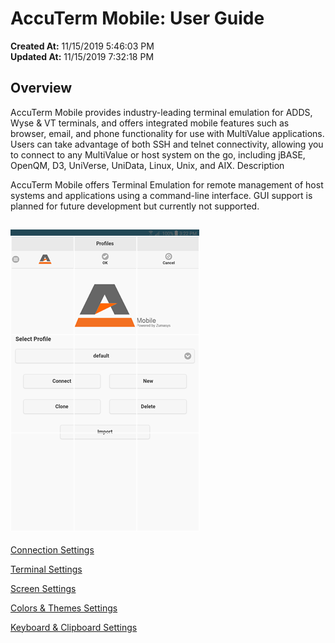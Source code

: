 # AccuTerm Mobile: User Guide

**Created At:** 11/15/2019 5:46:03 PM  
**Updated At:** 11/15/2019 7:32:18 PM  


## Overview

AccuTerm Mobile provides industry-leading terminal emulation for ADDS, Wyse & VT terminals, and offers integrated mobile features such as browser, email, and phone functionality for use with MultiValue applications. Users can take advantage of both SSH and telnet connectivity, allowing you to connect to any MultiValue or host system on the go, including jBASE, OpenQM, D3, UniVerse, UniData, Linux, Unix, and AIX. Description

AccuTerm Mobile offers Terminal Emulation for remote management of host systems and applications using a command-line interface. GUI support is planned for future development but currently not supported.

## 


### ![](./1573841276731-1573841276731.png)



[Connection Settings](docs.zumasys.com/%20connection-settings)

[Terminal Settings](docs.zumasys.com/%20accuterm-mobile-terminal-settings)

[Screen Settings](docs.zumasys.com/%20accuterm-mobile-screen-settings)

[Colors & Themes Settings](docs.zumasys.com/%20accuterm-mobile-colors-themes-settings)

[Keyboard & Clipboard Settings](docs.zumasys.com/%20accuterm-mobile-keydocszumasyscom-board-clipboard-settings)
